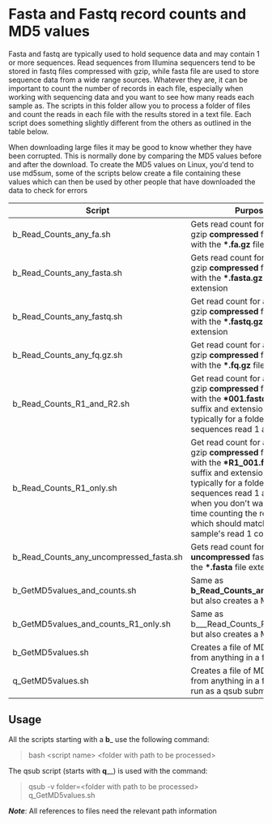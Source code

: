 # Fasta and Fastq record counts and MD5 values

Fasta and fastq are typically used to hold sequence data and may contain 1 or more sequences. Read sequences from Illumina sequencers tend to be stored in fastq files compressed with gzip, while fasta file are used to store sequence data from a wide range sources. Whatever they are, it can be important to count the number of records in each file, especially when working with sequencing data and you want to see how many reads each sample as. The scripts in this folder allow you to process a folder of files and count the reads in each file with the results stored in a text file. Each script does something slightly different from the others as outlined in the table below.

When downloading large files it may be good to know whether they have been corrupted. This is normally done by comparing the MD5 values before and after the download. To create the MD5 values on Linux, you'd tend to use md5sum, some of the scripts below create a file containing these values which can then be used by other people that have downloaded the data to check for errors 

|Script|Purpose|
|-|-|
|b_Read_Counts_any_fa.sh|Gets read count for a folder of gzip __compressed__ fasta files with the __*.fa.gz__ file extension |
|b_Read_Counts_any_fasta.sh|Gets read count for a folder of gzip __compressed__ fasta files with the __*.fasta.gz__ file extension|
|b_Read_Counts_any_fastq.sh|Get read count for a folder of gzip __compressed__ fastq files with the __*.fastq.gz__ file extension|
|b_Read_Counts_any_fq.gz.sh|Get read count for a folder of gzip __compressed__ fastq files with the __*.fq.gz__ file extension|
|b_Read_Counts_R1_and_R2.sh|Get read count for a folder of gzip __compressed__ fastq files with the __*001.fastq.gz__ file suffix and extension. This typically for a folder of Illumina sequences read 1 and 2 files|
|b_Read_Counts_R1_only.sh|Get read count for a folder of gzip __compressed__ fastq files with the __*R1_001.fastq.gz__ file suffix and  extension. This typically for a folder of Illumina sequences read 1 and 2 files, when you don't want to waste time counting the read 2 reads which should match the sample's read 1 count|
|b_Read_Counts_any_uncompressed_fasta.sh|Gets read count for a folder of __uncompressed__ fasta files with the __*.fasta__ file extension|
|b_GetMD5values_and_counts.sh|Same as __b_Read_Counts_any_fq.gz.sh__, but also creates a MD5 file|
|b_GetMD5values_and_counts_R1_only.sh|Same as b___Read_Counts_R1_only.sh__, but also creates a MD5 file|
|b_GetMD5values.sh|Creates a file of MD5 values from anything in a folder|
|q_GetMD5values.sh|Creates a file of MD5 values from anything in a folder, but is run as a qsub submission job|


## Usage

All the scripts starting with a __b___ use the following command:

> bash \<script name> \<folder with path to be processed>

The qsub script (starts with __q____) is used with the command:

> qsub -v folder=\<folder with path to be processed> q_GetMD5values.sh

***Note***: All references to files need the relevant path information